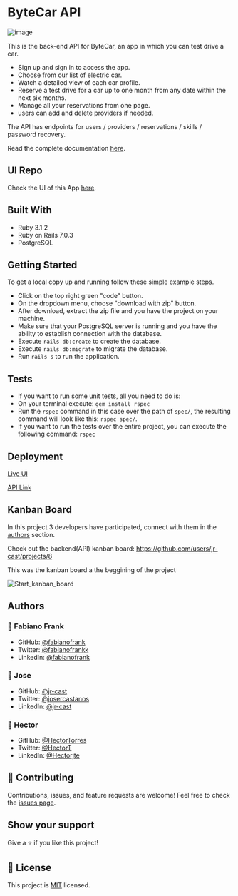 # ByteCar API

![image](https://user-images.githubusercontent.com/58822719/194433219-379f891c-8a17-4f30-8046-746035d01dea.png)

This is the back-end API for ByteCar, an app in which you can test drive a car.

- Sign up and sign in to access the app.
- Choose from our list of electric car.
- Watch a detailed view of each car profile.
- Reserve a test drive for a car up to one month from any date within the next six months.
- Manage all your reservations from one page.
- users can add and delete providers if needed.

The API has endpoints for users / providers / reservations / skills / password recovery.

Read the complete documentation [here]().

## UI Repo

Check the UI of this App [here](https://github.com/jr-cast/bytecar).

## Built With

- Ruby 3.1.2
- Ruby on Rails 7.0.3
- PostgreSQL

## Getting Started

To get a local copy up and running follow these simple example steps.

- Click on the top right green "code" button.
- On the dropdown menu, choose "download with zip" button.
- After download, extract the zip file and you have the project on your machine.
- Make sure that your PostgreSQL server is running and you have the ability to establish connection with the database.
- Execute `rails db:create` to create the database.
- Execute `rails db:migrate` to migrate the database.
- Run `rails s` to run the application.

## Tests

- If you want to run some unit tests, all you need to do is:
- On your terminal execute: `gem install rspec`
- Run the `rspec` command in this case over the path of `spec/`, the resulting command will look like this: `rspec spec/`.
- If you want to run the tests over the entire project, you can execute the following command: `rspec`

## Deployment

[Live UI]()

[API Link]()

## Kanban Board

In this project 3 developers have participated, connect with them in the [authors](#authors) section.

Check out the backend(API) kanban board: https://github.com/users/jr-cast/projects/8

This was the kanban board a the beggining of the project

![Start_kanban_board](https://user-images.githubusercontent.com/68971295/194431486-c8364654-3faa-49a7-8ea2-f4b954b8d793.png)

## Authors


### 👤 Fabiano Frank

- GitHub: [@fabianofrank](https://github.com/fabianofrank)
- Twitter: [@fabianofrankk](https://twitter.com/fabianofrankk)
- LinkedIn: [@fabianofrank](https://www.linkedin.com/in/fabianofrank/)

### 👤 Jose

- GitHub: [@jr-cast](https://github.com/jr-cast)
- Twitter: [@josercastanos](https://twitter.com/josercastanos)
- LinkedIn: [@jr-cast](https://linkedin.com/in/jr-cast)

### 👤 Hector

- GitHub: [@HectorTorres](https://github.com/HectorTorresE)
- Twitter: [@HectorT](https://twitter.com/HectorT00406915)
- LinkedIn: [@Hectorjte](https://www.linkedin.com/in/hectorjte/)

## 🤝 Contributing

Contributions, issues, and feature requests are welcome!
Feel free to check the [issues page](../../issues/).

## Show your support

Give a ⭐️ if you like this project!

## 📝 License

This project is [MIT](./LICENSE) licensed.
